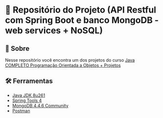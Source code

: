 # :open_file_folder: Repositório do Projeto (API Restful com Spring Boot e banco MongoDB - web services + NoSQL)


## :pushpin: Sobre
Nesse repositório você encontra um dos projetos do curso [Java COMPLETO Programação Orientada a Objetos + Projetos](https://www.udemy.com/course/java-curso-completo/)

## :hammer_and_wrench: Ferramentas
- [Java JDK 8u261](https://www.oracle.com/br/java/technologies/javase/javase8u211-later-archive-downloads.html)
- [Spring Tools 4](https://spring.io/tools)
- [MongoDB 4.4.6 Community](https://www.mongodb.com/try/download/community)
- [Postman](https://www.postman.com/downloads/)